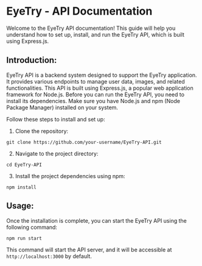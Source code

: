 # EyeTry - API Documentation

Welcome to the EyeTry API documentation! This guide will help you understand how to set up, install, and run the EyeTry API, which is built using Express.js.

## Introduction:

EyeTry API is a backend system designed to support the EyeTry application. It provides various endpoints to manage user data, images, and related functionalities. This API is built using Express.js, a popular web application framework for Node.js. Before you can run the EyeTry API, you need to install its dependencies. Make sure you have Node.js and npm (Node Package Manager) installed on your system.

Follow these steps to install and set up:

1. Clone the repository:

```
git clone https://github.com/your-username/EyeTry-API.git
```

2. Navigate to the project directory:

```
cd EyeTry-API
```

3. Install the project dependencies using npm:

```
npm install
```

## Usage:

Once the installation is complete, you can start the EyeTry API using the following command:

```
npm run start
```

This command will start the API server, and it will be accessible at `http://localhost:3000` by default.
